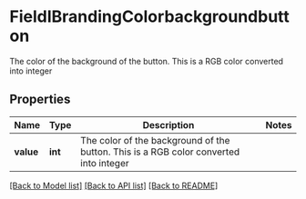 # FieldIBrandingColorbackgroundbutton

The color of the background of the button. This is a RGB color converted into integer

## Properties
Name | Type | Description | Notes
------------ | ------------- | ------------- | -------------
**value** | **int** | The color of the background of the button. This is a RGB color converted into integer | 

[[Back to Model list]](../README.md#documentation-for-models) [[Back to API list]](../README.md#documentation-for-api-endpoints) [[Back to README]](../README.md)


